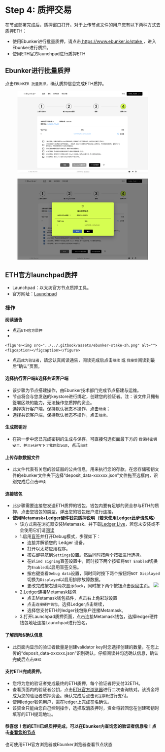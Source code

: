 # Step 4: 质押交易

在节点部署完成后，质押窗口打开。对于上传节点文件的用户您有以下两种方式去质押ETH：

* 使用Ebunker进行批量质押，请点击[ https://www.ebunker.io/stake ](https://www.ebunker.io/stake)，进入Ebunker进行质押。
* 使用ETH官方launchpad进行质押ETH

## Ebunker进行批量质押

点击`EBUNKER 批量质押`，确认质押信息完成ETH质押。 &#x20;

<figure><img src="../../.gitbook/assets/ebunker-stake-zh.png" alt=""><figcaption></figcaption></figure>

<figure><img src="../../.gitbook/assets/ensureinfo-zh.png" alt=""><figcaption></figcaption></figure>

## ETH官方launchpad质押

* Launchpad：以太坊官方节点质押工具。
* 官方网址：[Launchpad](https://launchpad.ethereum.org/zh)

### 操作

**阅读通告**

* 点击`ETH官方质押`&#x20;
*

    <figure><img src="../../.gitbook/assets/ebunker-stake-zh.png" alt=""><figcaption></figcaption></figure>
* 点击`成为验证者`，请您认真阅读通告，阅读完成后点击`继续` 或 `我接受`阅读到最后“确认”页面。&#x20;

#### 选择执行客户端&选择共识客户端

* 该步骤为节点搭建操作，由Ebunker技术部门完成节点搭建与运维。
* 节点将会与您发送的keystore进行绑定，创建您的验证者。注：该文件只拥有签署区块的能力，无法操作您质押的资金。
* 选择执行客户端，保持默认状态不操作，点击`继续`；
* 选择共识客户端，保持默认状态不操作，点击`继续`。&#x20;

#### 生成密钥对

* 在第一步中您已完成密钥的生成与保存，可直接勾选页面最下方的 `我保持密钥安全，并且已经写下了我的助记词`，点击`继续` &#x20;

#### 上传存款数据文件

* 此文件代表有关您的验证器的公共信息，用来执行您的存款。在您存储密钥文件的ebunker文件夹下选择“deposit\_data-xxxxxx.json”文件拖至选框内，识别完成后点击`继续`&#x20;

#### 连接钱包

* 此步骤需要连接您发送ETH质押的钱包，钱包内要有足够的资金参与ETH的质押，点击您钱包的类型，弹出您的钱包账户进行连接。&#x20;
* **使用Metamask+Ledger硬件钱包质押说明（若未使用Ledger此步请忽略）**
  * 该方式需在浏览器安装Metamask、并下载[Ledger Live](https://www.ledger.com/ledger-live)，若您未安装或不会使用它们请[阅读](https://support.ledger.com/hc/zh-cn/articles/4404366864657-%E5%A6%82%E4%BD%95%E9%80%9A%E8%BF%87-MetaMask-%E8%AE%BF%E9%97%AE-Led)
  * 1.启用[盲签](https://support.ledger.com/hc/zh-cn/articles/4405481324433-%E5%9C%A8%E4%BB%A5%E5%A4%AA%E5%9D%8A-ETH-%E5%BA%94%E7%94%A8%E7%A8%8B%E5%BA%8F%E4%B8%AD%E5%90%AF%E7%94%A8%E7%9B%B2%E7%AD%BE%E5%90%8D?docs=true)并打开Debug模式，步骤如下：
    * 连接并解锁您的 Ledger 设备。
    * 打开以太坊应用程序。
    * 按右键导航到`Settings`设置。然后同时按两个按钮进行选择。
    * 在`Blind signing`盲签设置中，同时按下两个按钮将`NOT Enabled`切换为`Enabled`以启用盲签交易。
    * 按右键查看`Debug data`设置，同时同时按下两个按钮将`NOT Displayed`切换为`Displayed`以启用排除故障数据。
    * 更改完成按右键两次显示`Back`，同时按下两个按钮点击返回主页。 ![](https://support.ledger.com/hc/article\_attachments/4420181294865/blind\_signing\_eth\_app\_5.gif)
  * 2.Ledger连接Metamask钱包
    * 点击Metamask钱包插件，点击右上角彩球设置
    * 点击`连接硬件钱包`，选择Ledger点击继续，
    * 选择您支付ETH的ledger钱包账户连接Metamask。 &#x20;
  * 3.打开Launchpad质押页面，点击连接Metamask钱包，选择ledger硬件钱包地址连接Launchpad进行签名。&#x20;

#### 了解风险&确认信息

* 此页面内显示的验证者数量是创建validator key时您选择创建的数量，在您上传的“deposit\_data-xxxxxx.json”识别确认。仔细阅读并勾选确认信息，确认完成后点击`继续`&#x20;

#### 支付ETH完成质押。

* 您将为您的验证者完成最终的ETH质押，每个验证者将支付32ETH。
* 查看页面内的验证者公钥，点击[ETH官方浏览器](https://beaconcha.in/)进行二次查询核对。该资金将成为您的验证者质押资金。确认完成后点击`发送存款`进行支付。
* 使用ledger钱包用户，需在ledger上完成签名确认。
* 该资金只能由您自己控制操作，选择取消质押时，资金将转回您在创建密钥时填写的ETH提现地址。&#x20;

#### 恭喜您！您的ETH已经质押完成，可以在Ebunker内查询您的验证者信息啦！点击[查看您的节点](https://www.ebunker.io/dashboard)

也可使用ETH官方浏览器或Ebunker浏览器查看节点状态
